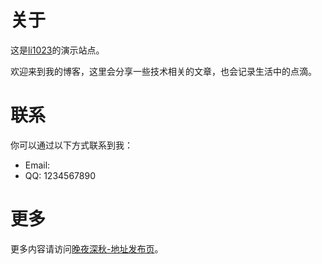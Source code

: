 # 关于
这是[li1023](https://wan.li1023.cn/)的演示站点。

欢迎来到我的博客，这里会分享一些技术相关的文章，也会记录生活中的点滴。

# 联系
你可以通过以下方式联系到我：

- Email: <EMAIL>
- QQ: 1234567890

# 更多
更多内容请访问[晚夜深秋-地址发布页](https://www.li1023.cn/)。


